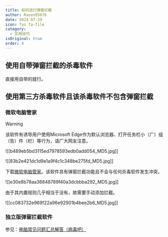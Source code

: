 ```yaml
---
title: 如何进行弹窗拦截
author: Raven95676
date: 2024-07-29
icon: fas fa-file
category:
  - 实用技巧
isOriginal: true
order: 4
---
```

## 使用自带弹窗拦截的杀毒软件

直接用自带的就行。

## 使用第三方杀毒软件且该杀毒软件不包含弹窗拦截

### 微软电脑管家

> [!warning]
> 该软件有诱导用户使用Microsoft Edge作为默认浏览器、打开任务栏小（广）组（告）件（栏）等行为，请广大网友注意。
>
> ![[b489eb5bd3115ed7978593edb0add054_MD5.jpg]]
>
> ![[83b2e421dc1d9e1a9f4c1c348be275fd_MD5.jpg]]

下载[微软电脑管家](https://pcmanager.microsoft.com/zh-cn)。该软件具有弹窗拦截功能且不会与任何杀毒软件发生冲突。

![[e30e8b78aa36848789f40a3dcbbba292_MD5.jpg]]

由于其内置规则几乎相当于没有，故需要手动添加拦截。

![[cc083732e969f22a96e92901b4bee2b6_MD5.jpg]]

### 独立版弹窗拦截软件

参见：[电脑常见问题汇总解答（病毒吧）](https://docs.qq.com/doc/DSU9mbmt5SHp2YmFS)
